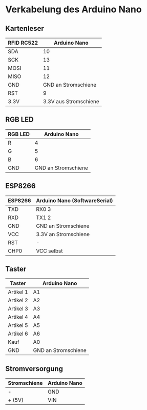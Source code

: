 # Verkabelung des Arduino Nano

## Kartenleser
| RFID RC522 | Arduino Nano |
|---|---|
|SDA	|10|
|SCK	|13|
|MOSI|	11|
|MISO|	12|
|GND|	GND an Stromschiene|
|RST	|9|
|3.3V	|3.3V aus Stromschiene|

## RGB LED
|RGB LED | Arduino Nano|
|---|---|
|R	| 4|
|G	| 5|
|B	| 6|
|GND	|GND an Stromschiene|

## ESP8266
| ESP8266 | Arduino Nano (SoftwareSerial) |
|---|---|
|TXD| RX0 3|
|RXD|	TX1 2|
|GND|	GND an Stromschiene|
|VCC|	3.3V an Stromschiene|
|RST|-	|
|CHP0|	VCC selbst|

## Taster
|Taster | Arduino Nano|
|---|---|
|Artikel 1|	A1|
|Artikel 2|	A2|
|Artikel 3|	A3|
|Artikel 4|	A4|
|Artikel 5|	A5|
|Artikel 6|	A6|
|Kauf|	A0|
|GND|	GND an Stromschiene|

## Stromversorgung
|Stromschiene|Arduino Nano|
|---|---|
|-|GND|
|+ (5V)|VIN|
